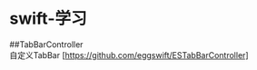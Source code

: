 # swift-学习

##TabBarController  
        自定义TabBar [https://github.com/eggswift/ESTabBarController]
